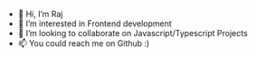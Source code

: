 - 👋 Hi, I’m Raj
- 👀 I’m interested in Frontend development
- 💞️ I’m looking to collaborate on Javascript/Typescript Projects
- 📫 You could reach me on Github :)

<!---
joshirajlaxmi/joshirajlaxmi is a ✨ special ✨ repository because its `README.md` (this file) appears on your GitHub profile.
You can click the Preview link to take a look at your changes.
--->
